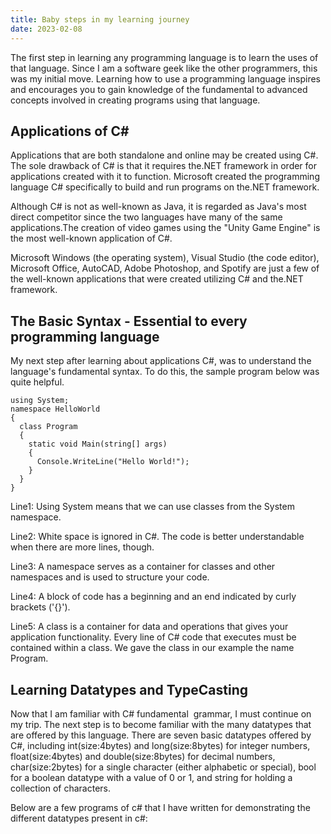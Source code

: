 ```yaml
---
title: Baby steps in my learning journey
date: 2023-02-08
---
```


The first step in learning any programming language is to learn the uses of that language. Since I am a software geek like the other programmers, this was my initial move. Learning how to use a programming language inspires and encourages you to gain knowledge of the fundamental to advanced concepts involved in creating programs using that language.

<h2>Applications of C#</h2>
Applications that are both standalone and online may be created using C#. The sole drawback of C# is that it requires the.NET framework in order for applications created with it to function. Microsoft created the programming language C# specifically to build and run programs on the.NET framework.

Although C# is not as well-known as Java, it is regarded as Java's most direct competitor since the two languages have many of the same applications.The creation of video games using the "Unity Game Engine" is the most well-known application of C#.

Microsoft Windows (the operating system), Visual Studio (the code editor), Microsoft Office, AutoCAD, Adobe Photoshop, and Spotify are just a few of the well-known applications that were created utilizing C# and the.NET framework.

<h2>The Basic Syntax - Essential to every programming language</h2>
My next step after learning about applications C#, was to understand the language's fundamental syntax. To do this, the sample program below was quite helpful.

```
using System;
namespace HelloWorld
{
  class Program
  {
    static void Main(string[] args)
    {
      Console.WriteLine("Hello World!");    
    }
  }
}
```
Line1: Using System means that we can use classes from the System namespace.

Line2: White space is ignored in C#. The code is better understandable when there are more lines, though. 

Line3: A namespace serves as a container for classes and other namespaces and is used to structure your code. 

Line4: A block of code has a beginning and an end indicated by curly brackets ('{}'). 

Line5: A class is a container for data and operations that gives your application functionality. Every line of C# code that executes must be contained within a class. We gave the class in our example the name Program.

<h2>Learning Datatypes and TypeCasting</h2>
Now that I am familiar with C# fundamental  grammar, I must continue on my trip. The next step is to become familiar with the many datatypes that are offered by this language. There are seven basic datatypes offered by C#, including int(size:4bytes) and long(size:8bytes) for integer numbers, float(size:4bytes) and double(size:8bytes) for decimal numbers, char(size:2bytes) for a single character (either alphabetic or special), bool for a boolean datatype with a value of 0 or 1, and string for holding a collection of characters.

Below are a few programs of c# that I have written for demonstrating the different datatypes present in c#:



